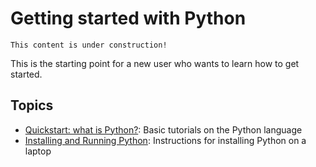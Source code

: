 # Getting started with Python

```{note}
This content is under construction!
```

This is the starting point for a new user who wants to learn how to get started.

## Topics

- [Quickstart: what is Python?](basic-python): Basic tutorials on the Python language
- [Installing and Running Python](how-to-run-python): Instructions for installing Python on a laptop

